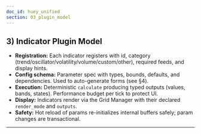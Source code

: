 ```yaml
---
doc_id: huey_unified
section: 03_plugin_model
---
```


## 3) Indicator Plugin Model
- **Registration:** Each indicator registers with id, category (trend/oscillator/volatility/volume/custom/other), required feeds, and display hints.
- **Config schema:** Parameter spec with types, bounds, defaults, and dependencies. Used to auto-generate forms (see §4).
- **Execution:** Deterministic `calculate` producing typed outputs (values, bands, states). Performance budget per tick to protect UI.
- **Display:** Indicators render via the Grid Manager with their declared `render_mode` and `outputs`.
- **Safety:** Hot reload of params re-initializes internal buffers safely; param changes are transactional.

---

